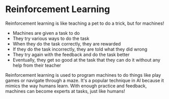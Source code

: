 # Reinforcement Learning

Reinforcement learning is like teaching a pet to do a trick, but for machines!

- Machines are given a task to do
- They try various ways to do the task
- When they do the task correctly, they are rewarded
- If they do the task incorrectly, they are told what they did wrong
- They try again with the feedback and do the task better
- Eventually, they get so good at the task that they can do it without any help from their teacher

Reinforcement learning is used to program machines to do things like play games or navigate through a maze. It's a popular technique in AI because it mimics the way humans learn. With enough practice and feedback, machines can become experts at tasks, just like humans!
